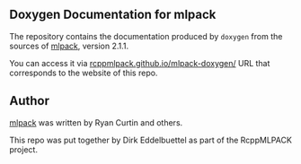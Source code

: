 
## Doxygen Documentation for mlpack

The repository contains the documentation produced by `doxygen` from the
sources of [mlpack](https://github.com/mlpack/mlpack), version 2.1.1.

You can access it via
[rcppmlpack.github.io/mlpack-doxygen/](https://rcppmlpack.github.io/mlpack-doxygen/)
URL that corresponds to the website of this repo.

## Author

[mlpack](https://github.com/mlpack/mlpack) was written by Ryan Curtin and
others.

This repo was put together by Dirk Eddelbuettel as part of the RcppMLPACK project.
